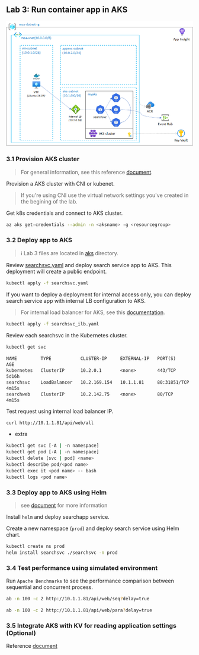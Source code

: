 ## Lab 3: Run container app in AKS

![lab3 architecture](./msa-lab3.png)

### 3.1 Provision AKS cluster

> For general information, see this reference [document](https://docs.microsoft.com/en-us/azure/aks/kubernetes-walkthrough-portal).

Provision a AKS cluster with CNI or kubenet. 

> If you're using CNI use the virtual network settings you've created in the begining of the lab.

Get k8s credentials and connect to AKS cluster.

```bash
az aks get-credentials --admin -n <aksname> -g <resourcegroup>
```

### 3.2 Deploy app to AKS

>:information_source: Lab 3 files are located in [aks](../aks) directory.

Review [searchsvc.yaml](../aks/yaml/searchsvc.yaml) and deploy search service app to AKS.
This deployment will create a public endpoint.

```bash
kubectl apply -f searchsvc.yaml
```

If you want to deploy a deployment for internal access only, you can deploy search service app with internal LB configuration to AKS.

> For internal load balancer for AKS, see this [documentation](https://docs.microsoft.com/en-us/azure/aks/internal-lb).

```bash
kubectl apply -f searchsvc_ilb.yaml
```

Review each searchsvc in the Kubernetes cluster.

```bash
kubectl get svc
```
```
NAME         TYPE           CLUSTER-IP     EXTERNAL-IP   PORT(S)        AGE
kubernetes   ClusterIP      10.2.0.1       <none>        443/TCP        5d16h
searchsvc    LoadBalancer   10.2.169.154   10.1.1.81     80:31851/TCP   4m15s
searchweb    ClusterIP      10.2.142.75    <none>        80/TCP         4m15s
```

Test request using internal load balancer IP.

```bash
curl http://10.1.1.81/api/web/all
```

- extra

```bash
kubectl get svc [-A | -n namespace]
kubectl get pod [-A | -n namespace]
kubectl delete [svc | pod] <name>
kubectl describe pod/<pod name>
kubectl exec it <pod name> -- bash
kubectl logs <pod name>
```

### 3.3 Deploy app to AKS using Helm

> see [document](https://docs.microsoft.com/en-us/azure/aks/quickstart-helm) for more information

Install `helm` and deploy searchapp service.

Create a new namespace (`prod`) and deploy search service using Helm chart.

```bash
kubectl create ns prod
helm install searchsvc ./searchsvc -n prod
```

### 3.4 Test performance using simulated environment

Run `Apache Benchmarks` to see the performance comparison between sequential and concurrent process.

```bash
ab -n 100 -c 2 http://10.1.1.81/api/web/seq?delay=true
```

```bash
ab -n 100 -c 2 http://10.1.1.81/api/web/para?delay=true
```

### 3.5 Integrate AKS with KV for reading application settings (Optional)

Reference [document](https://docs.microsoft.com/en-us/azure/key-vault/general/key-vault-integrate-kubernetes)
